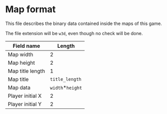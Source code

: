 # Map format
This file describes the binary data contained inside the maps of this game.

The file extension will be `w3d`, even though no check will be done.

|Field name      |Length          |
|----------------|----------------|
|Map width       |2               |
|Map height      |2               |
|Map title length|1               |
|Map title       |`title_length`  |
|Map data        |`width`*`height`|
|Player initial X|2               |
|Player initial Y|2               |